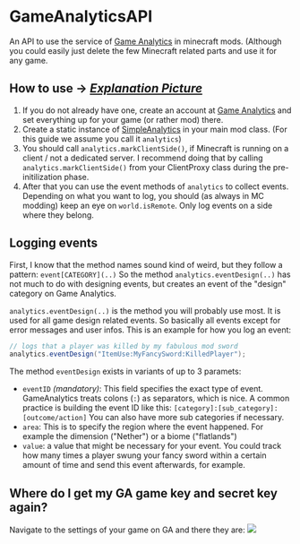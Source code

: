 # GameAnalyticsAPI
An API to use the service of [Game Analytics](http://www.gameanalytics.com/) in minecraft mods. (Although you could easily just delete the few Minecraft related parts and use it for any game.

## How to use -> *[Explanation Picture](http://i.imgur.com/viwbcPt.png)*
1. If you do not already have one, create an account at [Game Analytics](http://www.gameanalytics.com/) and set everything up for your game (or rather mod) there.
2. Create a static instance of [SimpleAnalytics](https://github.com/NPException42/GameAnalyticsAPI/blob/master/src/main/java/de/npe/gameanalytics/SimpleAnalytics.java) in your main mod class. (For this guide we assume you call it `analytics`)
3. You should call `analytics.markClientSide()`, if Minecraft is running on a client / not a dedicated server. I recommend doing that by calling `analytics.markClientSide()` from your ClientProxy class during the pre-initilization phase.
4. After that you can use the event methods of `analytics` to collect events. Depending on what you want to log, you should (as always in MC modding) keep an eye on `world.isRemote`. Only log events on a side where they belong.

## Logging events
First, I know that the method names sound kind of weird, but they follow a pattern: `event[CATEGORY](..)` So the method `analytics.eventDesign(..)` has not much to do with designing events, but creates an event of the "design" category on Game Analytics.

`analytics.eventDesign(..)` is the method you will probably use most. It is used for all game design related events. So basically all events except for error messages and user infos. This is an example for how you log an event:

````java
// logs that a player was killed by my fabulous mod sword
analytics.eventDesign("ItemUse:MyFancySword:KilledPlayer");
````

The method `eventDesign` exists in variants of up to 3 paramets:
- `eventID` *(mandatory)*: This field specifies the exact type of event. GameAnalytics treats colons (`:`) as separators, which is nice. A common practice is building the event ID like this: `[category]:[sub_category]:[outcome/action]` You can also have more sub categories if necessary.
- `area`: This is to specify the region where the event happened. For example the dimension ("Nether") or a biome ("flatlands")
- `value`: a value that might be necessary for your event. You could track how many times a player swung your fancy sword within a certain amount of time and send this event afterwards, for example.

## Where do I get my GA game key and secret key again?
Navigate to the settings of your game on GA and there they are:
<img src="http://i.imgur.com/mSbaSbT.png"/>
